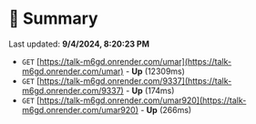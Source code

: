 # 📖 Summary
Last updated: **9/4/2024, 8:20:23 PM**

- `GET` [https://talk-m6gd.onrender.com/umar](https://talk-m6gd.onrender.com/umar) - **Up** (12309ms)
- `GET` [https://talk-m6gd.onrender.com/9337](https://talk-m6gd.onrender.com/9337) - **Up** (174ms)
- `GET` [https://talk-m6gd.onrender.com/umar920](https://talk-m6gd.onrender.com/umar920) - **Up** (266ms)
